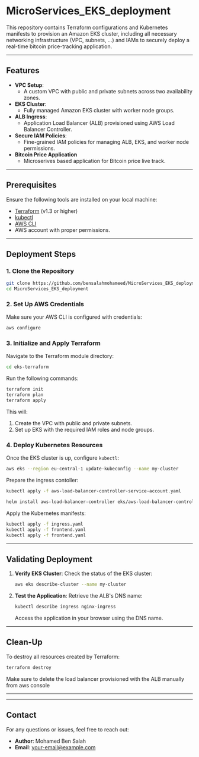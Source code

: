 ﻿# MicroServices_EKS_deployment

This repository contains Terraform configurations and Kubernetes manifests to provision an Amazon EKS cluster, including all necessary networking infrastructure (VPC, subnets, ...) and IAMs to securely deploy a real-time bitcoin price-tracking application.

---

## Features
- **VPC Setup**:
  - A custom VPC with public and private subnets across two availability zones.
- **EKS Cluster**:
  - Fully managed Amazon EKS cluster with worker node groups.
- **ALB Ingress**:
  - Application Load Balancer (ALB) provisioned using AWS Load Balancer Controller.
- **Secure IAM Policies**:
  - Fine-grained IAM policies for managing ALB, EKS, and worker node permissions.
- **Bitcoin Price Application**
  - Microserives based application for Bitcoin price live track.

---

## Prerequisites
Ensure the following tools are installed on your local machine:
- [Terraform](https://www.terraform.io/downloads.html) (v1.3 or higher)
- [kubectl](https://kubernetes.io/docs/tasks/tools/#kubectl)
- [AWS CLI](https://docs.aws.amazon.com/cli/latest/userguide/install-cliv2.html)
- AWS account with proper permissions.

---

## Deployment Steps

### 1. Clone the Repository
```bash
git clone https://github.com/bensalahmohameed/MicroServices_EKS_deployment.git
cd MicroServices_EKS_deployment
```

### 2. Set Up AWS Credentials
Make sure your AWS CLI is configured with credentials:
```bash
aws configure
```

### 3. Initialize and Apply Terraform
Navigate to the Terraform module directory:
```bash
cd eks-terraform
```

Run the following commands:
```bash
terraform init
terraform plan
terraform apply
```

This will:
1. Create the VPC with public and private subnets.
2. Set up EKS with the required IAM roles and node groups.

### 4. Deploy Kubernetes Resources
Once the EKS cluster is up, configure `kubectl`:
```bash
aws eks --region eu-central-1 update-kubeconfig --name my-cluster
```

Prepare the ingress contoller:
```bash
kubectl apply -f aws-load-balancer-controller-service-account.yaml
```

```bash
helm install aws-load-balancer-controller eks/aws-load-balancer-controller -n kube-system --set clusterName=my-cluster --set serviceAccount.create=false --set serviceAccount.name=aws-load-balancer-controller --set region=eu-central-1 --set vpcId=XXX
```

Apply the Kubernetes manifests:
```bash
kubectl apply -f ingress.yaml
kubectl apply -f frontend.yaml
kubectl apply -f frontend.yaml
```
---

## Validating Deployment
1. **Verify EKS Cluster**:
   Check the status of the EKS cluster:
   ```bash
   aws eks describe-cluster --name my-cluster
   ```

3. **Test the Application**:
   Retrieve the ALB's DNS name:
   ```bash
   kubectl describe ingress nginx-ingress
   ```
   Access the application in your browser using the DNS name.

---

## Clean-Up
To destroy all resources created by Terraform:
```bash
terraform destroy
```
Make sure to delete the load balancer provisioned with the ALB manually from aws console

---

---

## Contact
For any questions or issues, feel free to reach out:
- **Author**: Mohamed Ben Salah
- **Email**: [your-email@example.com](benz.mohamed2000@gmail.com)
